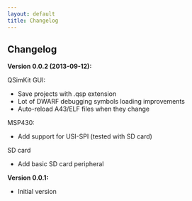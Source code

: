 ```yaml
---
layout: default
title: Changelog
---
```


## Changelog

**Version 0.0.2 (2013-09-12):**

QSimKit GUI:
* Save projects with .qsp extension
* Lot of DWARF debugging symbols loading improvements
* Auto-reload A43/ELF files when they change

MSP430:
* Add support for USI-SPI (tested with SD card)

SD card
* Add basic SD card peripheral

**Version 0.0.1:**

* Initial version

